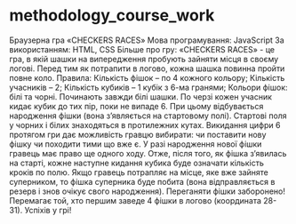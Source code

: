 # methodology_course_work

Браузерна гра «CHECKERS RACES»
Мова програмування: JavaScript
За використанням: HTML, CSS
Більше про гру:
«CHECKERS RACES» - це гра, в якій шашки на випередження пробують зайняти місця в своєму логові. Перед тим як потрапити в логово, кожна шашка повинна пройти повне коло.
Правила:
Кількість фішок – по 4 кожного кольору;
Кількість учасників – 2;
Кількість кубиків – 1 кубік з 6-ма гранями;
Кольори фішок: білі та чорні.
Починають завжди білі шашки. По черзі кожен учасник кидає кубик до тих пір, поки не випаде 6. При цьому відбувається народження фішки (вона з’являється на стартовому полі). Стартові поля у чорних і білих знаходяться в протилежних кутах. Викидання цифри 6 протягом гри дає можливість гравцю вибирати: чи поставити нову фішку чи походити тими що вже є. У разі народження нової фішки гравець має право ще одного ходу. Отже, після того, як фішка з’явилась на старті, кожне наступне кидання кубика буде означати кількість кроків по полю. Якщо гравець потрапляє на місце, яке вже зайняте суперником, то фішка суперника буде побита (вона відправляється в резерв і знов очікує свого народження). Переганяти фішки заборонено! Перемагає той, хто першим заведе 4 фішки в логово (координата 28-31).
Успіхів у грі!
